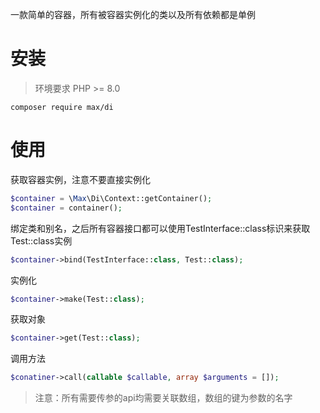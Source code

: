 一款简单的容器，所有被容器实例化的类以及所有依赖都是单例

# 安装

> 环境要求 PHP >= 8.0

```shell
composer require max/di
```

# 使用

获取容器实例，注意不要直接实例化

```php
$container = \Max\Di\Context::getContainer();
$container = container();
```

绑定类和别名，之后所有容器接口都可以使用TestInterface::class标识来获取Test::class实例

```php
$container->bind(TestInterface::class, Test::class);
```

实例化

```php
$container->make(Test::class);
```

获取对象

```php
$container->get(Test::class);
```

调用方法
```php
$conatiner->call(callable $callable, array $arguments = []);
```

> 注意：所有需要传参的api均需要关联数组，数组的键为参数的名字
